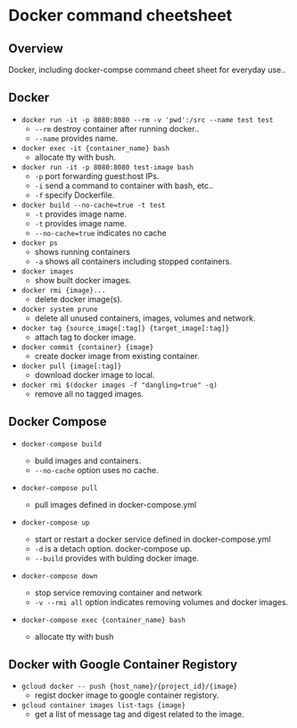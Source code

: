 # Docker command cheetsheet

## Overview
Docker, including docker-compse command cheet sheet for everyday use..

## Docker
- `docker run -it -p 8080:8080 --rm -v 'pwd':/src --name test test`
  - `--rm` destroy container after running docker..
  - `--name` provides name.
- `docker exec -it {container_name} bash`
  - allocate tty with bush.
- `docker run -it -p 8080:8080 test-image bash`
  - `-p` port forwarding guest:host IPs.
  - `-i` send a command to container with bash, etc..
  - `-f` specify Dockerfile.
- `docker build --no-cache=true -t test`
  - `-t` provides image name.
  - `-t` provides image name.
  - `--no-cache=true` indicates no cache
- `docker ps`
  - shows running containers
  - `-a` shows all containers including stopped containers.
- `docker images`
  - show built docker images.
- `docker rmi {image}...`
  - delete docker image(s).
- `docker system prune`
  - delete all unused containers, images, volumes and network.
- `docker tag {source_image[:tag]} {target_image[:tag]}`
  - attach tag to docker image.
- `docker commit {container} {image}`
  - create docker image from existing container.
- `docker pull {image[:tag]}`
  - download docker image to local.
- `docker rmi $(docker images -f "dangling=true" -q)`
  - remove all no tagged images.

## Docker Compose
- `docker-compose build`
  - build images and containers.
  - `--no-cache` option uses no cache.

- `docker-compose pull`
  - pull images defined in docker-compose.yml
- `docker-compose up`
  - start or restart a docker service defined in docker-compose.yml
  - `-d` is a detach option. docker-compose up.
  - `--build` provides with bulding docker image.
- `docker-compose down`
  - stop service removing container and network
  - `-v --rmi all` option indicates removing volumes and docker images.
- `docker-compose exec {container_name} bash`
  - allocate tty with bush

## Docker with Google Container Registory
- `gcloud docker -- push {host_name}/{project_id}/{image}`
  - regist docker image to google container registory.
- `gcloud container images list-tags {image}`
  - get a list of message tag and digest related to the image.
